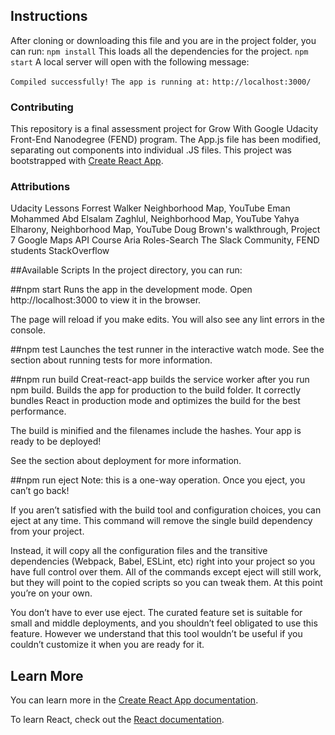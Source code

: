## Instructions

After cloning or downloading this file and you are in the project folder, you can run:
`npm install`  This loads all the dependencies for the project.
`npm start`  A local server will open with the following message:

`Compiled successfully!`
`The app is running at:`
`http://localhost:3000/`

### Contributing

This repository is a final assessment project for Grow With Google Udacity Front-End Nanodegree (FEND) program.  The App.js file has been modified, separating out components into individual .JS files.  This project was bootstrapped with [Create React App](https://github.com/facebook/create-react-app).

### Attributions
Udacity Lessons
Forrest Walker Neighborhood Map, YouTube
Eman Mohammed Abd Elsalam Zaghlul, Neighborhood Map, YouTube
Yahya Elharony, Neighborhood Map, YouTube
Doug Brown's walkthrough, Project 7
Google Maps API Course
Aria Roles-Search
The Slack Community, FEND students
StackOverflow


##Available Scripts
In the project directory, you can run:

##npm start
Runs the app in the development mode.
Open http://localhost:3000 to view it in the browser.

The page will reload if you make edits.
You will also see any lint errors in the console.

##npm test
Launches the test runner in the interactive watch mode.
See the section about running tests for more information.

##npm run build
Creat-react-app builds the service worker after you run npm build.
Builds the app for production to the build folder.
It correctly bundles React in production mode and optimizes the build for the best performance.

The build is minified and the filenames include the hashes.
Your app is ready to be deployed!

See the section about deployment for more information.

##npm run eject
Note: this is a one-way operation. Once you eject, you can’t go back!

If you aren’t satisfied with the build tool and configuration choices, you can eject at any time. This command will remove the single build dependency from your project.

Instead, it will copy all the configuration files and the transitive dependencies (Webpack, Babel, ESLint, etc) right into your project so you have full control over them. All of the commands except eject will still work, but they will point to the copied scripts so you can tweak them. At this point you’re on your own.

You don’t have to ever use eject. The curated feature set is suitable for small and middle deployments, and you shouldn’t feel obligated to use this feature. However we understand that this tool wouldn’t be useful if you couldn’t customize it when you are ready for it.


## Learn More

You can learn more in the [Create React App documentation](https://facebook.github.io/create-react-app/docs/getting-started).

To learn React, check out the [React documentation](https://reactjs.org/).
